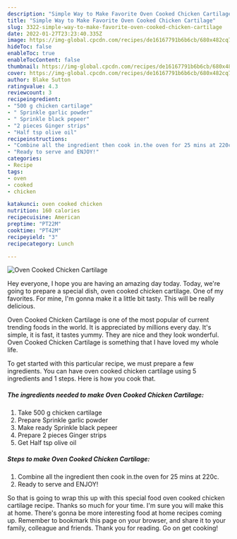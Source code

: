 ```yaml
---
description: "Simple Way to Make Favorite Oven Cooked Chicken Cartilage"
title: "Simple Way to Make Favorite Oven Cooked Chicken Cartilage"
slug: 3322-simple-way-to-make-favorite-oven-cooked-chicken-cartilage
date: 2022-01-27T23:23:40.335Z
image: https://img-global.cpcdn.com/recipes/de16167791b6b6cb/680x482cq70/oven-cooked-chicken-cartilage-recipe-main-photo.jpg
hideToc: false
enableToc: true
enableTocContent: false
thumbnail: https://img-global.cpcdn.com/recipes/de16167791b6b6cb/680x482cq70/oven-cooked-chicken-cartilage-recipe-main-photo.jpg
cover: https://img-global.cpcdn.com/recipes/de16167791b6b6cb/680x482cq70/oven-cooked-chicken-cartilage-recipe-main-photo.jpg
author: Blake Sutton
ratingvalue: 4.3
reviewcount: 3
recipeingredient:
- "500 g chicken cartilage"
- " Sprinkle garlic powder"
- " Sprinkle black pepeer"
- "2 pieces Ginger strips"
- "Half tsp olive oil"
recipeinstructions:
- "Combine all the ingredient then cook in.the oven for 25 mins at 220c."
- "Ready to serve and ENJOY!"
categories:
- Recipe
tags:
- oven
- cooked
- chicken

katakunci: oven cooked chicken 
nutrition: 160 calories
recipecuisine: American
preptime: "PT22M"
cooktime: "PT42M"
recipeyield: "3"
recipecategory: Lunch

---
```



![Oven Cooked Chicken Cartilage](https://img-global.cpcdn.com/recipes/de16167791b6b6cb/680x482cq70/oven-cooked-chicken-cartilage-recipe-main-photo.jpg)

Hey everyone, I hope you are having an amazing day today. Today, we're going to prepare a special dish, oven cooked chicken cartilage. One of my favorites. For mine, I'm gonna make it a little bit tasty. This will be really delicious.

Oven Cooked Chicken Cartilage is one of the most popular of current trending foods in the world. It is appreciated by millions every day. It's simple, it is fast, it tastes yummy. They are nice and they look wonderful. Oven Cooked Chicken Cartilage is something that I have loved my whole life.




To get started with this particular recipe, we must prepare a few ingredients. You can have oven cooked chicken cartilage using 5 ingredients and 1 steps. Here is how you cook that.

<!--inarticleads1-->

##### The ingredients needed to make Oven Cooked Chicken Cartilage:

1. Take 500 g chicken cartilage
1. Prepare  Sprinkle garlic powder
1. Make ready  Sprinkle black pepeer
1. Prepare 2 pieces Ginger strips
1. Get Half tsp olive oil




<!--inarticleads2-->

##### Steps to make Oven Cooked Chicken Cartilage:

1. Combine all the ingredient then cook in.the oven for 25 mins at 220c.
1. Ready to serve and ENJOY!



So that is going to wrap this up with this special food oven cooked chicken cartilage recipe. Thanks so much for your time. I'm sure you will make this at home. There's gonna be more interesting food at home recipes coming up. Remember to bookmark this page on your browser, and share it to your family, colleague and friends. Thank you for reading. Go on get cooking!

